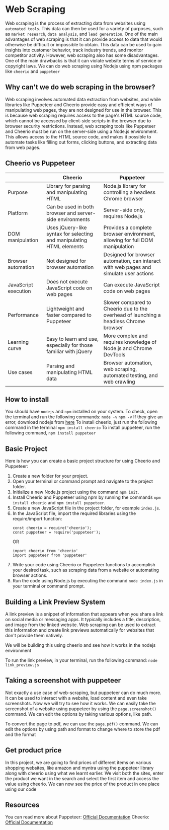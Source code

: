 # Web Scraping

Web scraping is the process of extracting data from websites using `automated tools`. This data can then be used for a variety of purposes, such as `market research`, `data analysis`, and `lead generation`.
One of the main advantages of web scraping is that it can provide access to data that would otherwise be difficult or impossible to obtain. This data can be used to gain insights into customer behavior, track industry trends, and monitor competitor activity.
However, web scraping also has some disadvantages. One of the main drawbacks is that it can violate website terms of service or copyright laws.
We can do web scraping using Nodejs using npm packages like `cheerio` and `puppeteer`

## Why can't we do web scraping in the browser?

Web scraping involves automated data extraction from websites, and while libraries like Puppeteer and Cheerio provide easy and efficient ways of manipulating web pages, they are not designed for use in the browser. This is because web scraping requires access to the page's HTML source code, which cannot be accessed by client-side scripts in the browser due to browser security restrictions. Instead, web scraping tools like Puppeteer and Cheerio must be run on the server-side using a Node.js environment. This allows access to the HTML source code, and makes it possible to automate tasks like filling out forms, clicking buttons, and extracting data from web pages.

## Cheerio vs Puppeteer

|                      | Cheerio                                                              | Puppeteer                                                                              |
| -------------------- | -------------------------------------------------------------------- | -------------------------------------------------------------------------------------- |
| Purpose              | Library for parsing and manipulating HTML                            | Node.js library for controlling a headless Chrome browser                              |
| Platform             | Can be used in both browser and server-side environments             | Server-side only, requires Node.js                                                     |
| DOM manipulation     | Uses jQuery-like syntax for selecting and manipulating HTML elements | Provides a complete browser environment, allowing for full DOM manipulation            |
| Browser automation   | Not designed for browser automation                                  | Designed for browser automation, can interact with web pages and simulate user actions |
| JavaScript execution | Does not execute JavaScript code on web pages                        | Can execute JavaScript code on web pages                                               |
| Performance          | Lightweight and faster compared to Puppeteer                         | Slower compared to Cheerio due to the overhead of launching a headless Chrome browser  |
| Learning curve       | Easy to learn and use, especially for those familiar with jQuery     | More complex and requires knowledge of Node.js and Chrome DevTools                     |
| Use cases            | Parsing and manipulating HTML data                                   | Browser automation, web scraping, automated testing, and web crawling                  |

## How to install

You should have `nodejs` and `npm` installed on your system. To check, open the terminal and run the following commands:
`node -v`
`npm -v`
If they give an error, download nodejs from [here](https://nodejs.org/en/download)
To install cheerio, just run the following command in the terminal
`npm install cheerio`
To install puppeteer, run the following command,
`npm install puppeteer`

## Basic Project

Here is how you can create a basic project structure for using Cheerio and Puppeteer:

1. Create a new folder for your project.
2. Open your terminal or command prompt and navigate to the project folder.
3. Initialize a new Node.js project using the command `npm init`.
4. Install Cheerio and Puppeteer using npm by running the commands `npm install cheerio` and `npm install puppeteer`.
5. Create a new JavaScript file in the project folder, for example `index.js`.
6. In the JavaScript file, import the required libraries using the require/import function:
   ```
   const cheerio = require('cheerio');
   const puppeteer = require('puppeteer');
   ```
   OR
   ```(js)
   import cheerio from 'cheerio'
   import puppeteer from 'puppeteer'
   ```
7. Write your code using Cheerio or Puppeteer functions to accomplish your desired task, such as scraping data from a website or automating browser actions.
8. Run the code using Node.js by executing the command `node index.js` in your terminal or command prompt.

## Building a Link Preview System

A link preview is a snippet of information that appears when you share a link on social media or messaging apps. It typically includes a title, description, and image from the linked website. Web scraping can be used to extract this information and create link previews automatically for websites that don't provide them natively.

We will be building this using cheerio and see how it works in the nodejs environment

To run the link preview, in your terminal, run the following command:
`node link_preview.js`

## Taking a screenshot with puppeteer

Not exactly a use case of web-scraping, but puppeteer can do much more. It can be used to interact with a website, load content and even take screenshots. Now we will try to see how it works.
We can easily take the screenshot of a website using puppeteer by using the
`page.screenshot()` command.
We can edit the options by taking various options, like path.

To convert the page to pdf, we can use the `page.pdf()` command.
We can edit the options by using path and format to change where to store the pdf and the format

## Get product price

In this project, we are going to find prices of different items on various shopping websites, like amazon and myntra using the puppeteer library along with cheerio using what we learnt earlier.
We visit both the sites, enter the product we want in the search and select the first item and access the value using cheerio.
We can now see the price of the product in one place using our code

## Resources

You can read more about
Puppeteer: [Official Documentation](https://github.com/puppeteer/puppeteer)
Cheerio: [Official Documentation](https://github.com/cheeriojs/cheerio)
